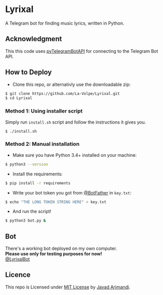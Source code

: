 # Lyrixal
A Telegram bot for finding music lyrics, written in Python.

## Acknowledgment
This this code uses [pyTelegramBotAPI](https://github.com/eternnoir/pyTelegramBotAPI "A Python implementation for the Telegram Bot API.") for connecting to the Telegram Bot API.

## How to Deploy
* Clone this repo, or alternativly use the downloadable zip:
```bash
$ git clone https://github.com/La-Volpe/Lyrixal.git
$ cd Lyrixal
```
### Method 1: Using installer script
Simply run `install.sh` script and follow the instructions it gives you.
```bash
$ ./install.sh
```
### Method 2: Manual installation
* Make sure you have Python 3.4+ installed on your machine:
```bash
$ python3 --version
```
* Install the requirements:
```bash
$ pip install -r requirements
```
* Write your bot token you got from [@BotFather](https://telegram.me/BotFather) in `key.txt`:
```bash
$ echo "THE LONG TOKEN STRING HERE" > key.txt 
```
* And run the script!
```bash
$ python3 bot.py &
```

## Bot
There's a working bot deployed on my own computer.  
**Please use only for testing purposes for now!**  
[@LyrixalBot](https://telegram.me/LyrixalBot)

## Licence
This repo is Licensed under [MIT License](LICENSE) by [Javad Arjmandi](https://github.com/La-Volpe/ "Javad Arjmandi's Github profile").
